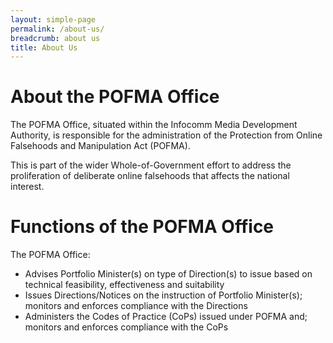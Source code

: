 ```yaml
---
layout: simple-page
permalink: /about-us/
breadcrumb: about us
title: About Us
---
```



# About the POFMA Office
The POFMA Office, situated within the Infocomm Media Development Authority, is responsible for the administration of the Protection from Online Falsehoods and Manipulation Act (POFMA). 

This is part of the wider Whole-of-Government effort to address the proliferation of deliberate online falsehoods that affects the national interest.

# Functions of the POFMA Office 
The POFMA Office: 
- Advises Portfolio Minister(s) on type of Direction(s) to issue based on technical feasibility, effectiveness and suitability
- Issues Directions/Notices on the instruction of Portfolio Minister(s); monitors and enforces compliance with the Directions
- Administers the Codes of Practice (CoPs) issued under POFMA and; monitors and enforces compliance with the CoPs
